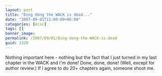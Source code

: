 ```yaml
---
layout: post
title: "Ding dong the WACK is dead..."
date: "2007-09-01T11:09:00+06:00"
categories: [misc]
tags: []
banner_image: 
permalink: /2007/09/01/Ding-dong-the-WACK-is-dead
guid: 2320
---
```


Nothing important here - nothing but the fact that I just turned in my last chapter in the WACK and I'm done! Done, done, done! (Well, except for author review.) If I agree to do 20+ chapters again, someone shoot me.